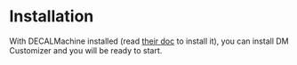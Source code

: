 # Installation

With DECALMachine installed (read <a href="https://machin3.io/DECALmachine/docs/" target="_blank">their doc</a> to install it), 
you can install DM Customizer and you will be ready to start. 